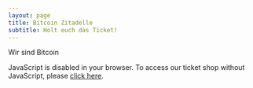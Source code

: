 ```yaml
---
layout: page
title: Bitcoin Zitadelle
subtitle: Holt euch das Ticket!
---
```


Wir sind Bitcoin

<pretix-widget event="https://pretix.eu/fulmo/btczitadelle/"></pretix-widget>
<noscript>
   <div class="pretix-widget">
        <div class="pretix-widget-info-message">
            JavaScript is disabled in your browser. To access our ticket shop without JavaScript,
            please <a target="_blank" href="https://pretix.eu/fulmo/btczitadelle/">click here</a>.
        </div>
    </div>
</noscript>
